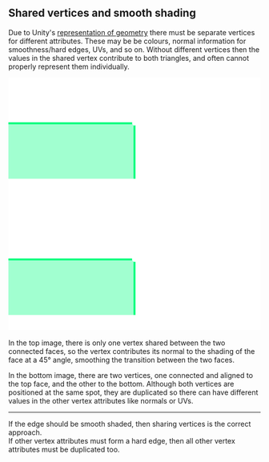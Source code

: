 ## Shared vertices and smooth shading
Due to Unity's [representation of geometry](../../Models/Geometry%20Details.md) there must be separate vertices for different attributes. These may be be colours, normal information for smoothness/hard edges, UVs, and so on.
Without different vertices then the values in the shared vertex contribute to both triangles, and often cannot properly represent them individually.

![Vertex normals](vertex-normals.svg)

In the top image, there is only one vertex shared between the two connected faces, so the vertex contributes its normal to the shading of the face at a 45° angle, smoothing the transition between the two faces.

In the bottom image, there are two vertices, one connected and aligned to the top face, and the other to the bottom. Although both vertices are positioned at the same spot, they are duplicated so there can have different values in the other vertex attributes like normals or UVs.

---

If the edge should be smooth shaded, then sharing vertices is the correct approach.  
If other vertex attributes must form a hard edge, then all other vertex attributes must be duplicated too.
